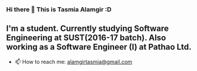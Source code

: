 ### Hi there 👋 This is Tasmia Alamgir :D 

## I'm a student. Currently studying Software Engineering at SUST(2016-17 batch). Also working as a Software Engineer (I) at Pathao Ltd.

- 📫 How to reach me: alamgirtasmia@gmail.com


<!--
**tasmia2016831022/tasmia2016831022** is a ✨ _special_ ✨ repository because its `README.md` (this file) appears on your GitHub profile.

Here are some ideas to get you started:

- 🔭 I’m currently working on ...
- 🌱 I’m currently learning ...
- 👯 I’m looking to collaborate on ...
- 🤔 I’m looking for help with ...
- 💬 Ask me about ...
- 📫 How to reach me: ...
- 😄 Pronouns: ...
- ⚡ Fun fact: ...
-->


